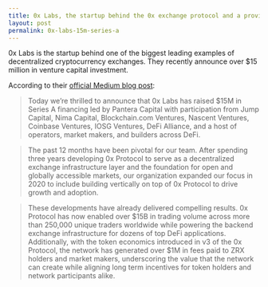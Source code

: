 ```yaml
---
title: 0x Labs, the startup behind the 0x exchange protocol and a provider of decentralized exchange infrastructure, raises $15M Series A
layout: post
permalink: 0x-labs-15m-series-a
---
```


0x Labs is the startup behind one of the biggest leading examples of decentralized cryptocurrency exchanges. They recently announce over $15 million in venture capital investment.

According to their [official Medium blog post](https://blog.0xproject.com/0x-labs-has-raised-15m-to-bring-decentralized-exchange-markets-to-a-global-audience-e374c29c6ac1):

> Today we’re thrilled to announce that 0x Labs has raised $15M in Series A financing led by Pantera Capital with participation from Jump Capital, Nima Capital, Blockchain.com Ventures, Nascent Ventures, Coinbase Ventures, IOSG Ventures, DeFi Alliance, and a host of operators, market makers, and builders across DeFi.

> The past 12 months have been pivotal for our team. After spending three years developing 0x Protocol to serve as a decentralized exchange infrastructure layer and the foundation for open and globally accessible markets, our organization expanded our focus in 2020 to include building vertically on top of 0x Protocol to drive growth and adoption.

> These developments have already delivered compelling results. 0x Protocol has now enabled over $15B in trading volume across more than 250,000 unique traders worldwide while powering the backend exchange infrastructure for dozens of top DeFi applications. Additionally, with the token economics introduced in v3 of the 0x Protocol, the network has generated over $1M in fees paid to ZRX holders and market makers, underscoring the value that the network can create while aligning long term incentives for token holders and network participants alike.
